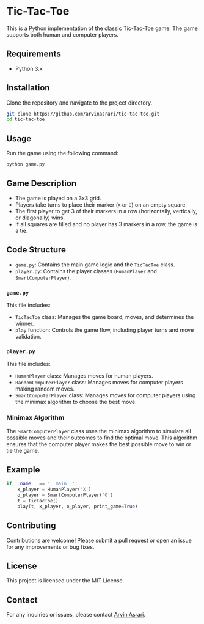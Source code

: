 
# Tic-Tac-Toe

This is a Python implementation of the classic Tic-Tac-Toe game. The game supports both human and computer players.

## Requirements

- Python 3.x

## Installation

Clone the repository and navigate to the project directory.

```bash
git clone https://github.com/arvinasrari/tic-tac-toe.git
cd tic-tac-toe
```

## Usage

Run the game using the following command:

```bash
python game.py
```

## Game Description

- The game is played on a 3x3 grid.
- Players take turns to place their marker (`X` or `O`) on an empty square.
- The first player to get 3 of their markers in a row (horizontally, vertically, or diagonally) wins.
- If all squares are filled and no player has 3 markers in a row, the game is a tie.

## Code Structure

- `game.py`: Contains the main game logic and the `TicTacToe` class.
- `player.py`: Contains the player classes (`HumanPlayer` and `SmartComputerPlayer`).

### `game.py`

This file includes:
- `TicTacToe` class: Manages the game board, moves, and determines the winner.
- `play` function: Controls the game flow, including player turns and move validation.

### `player.py`

This file includes:
- `HumanPlayer` class: Manages moves for human players.
- `RandomComputerPlayer` class: Manages moves for computer players making random moves.
- `SmartComputerPlayer` class: Manages moves for computer players using the minimax algorithm to choose the best move.

### Minimax Algorithm

The `SmartComputerPlayer` class uses the minimax algorithm to simulate all possible moves and their outcomes to find the optimal move. This algorithm ensures that the computer player makes the best possible move to win or tie the game.

## Example

```python
if __name__ == '__main__':
    x_player = HumanPlayer('X')
    o_player = SmartComputerPlayer('O')
    t = TicTacToe()
    play(t, x_player, o_player, print_game=True)
```

## Contributing

Contributions are welcome! Please submit a pull request or open an issue for any improvements or bug fixes.

## License

This project is licensed under the MIT License.

## Contact

For any inquiries or issues, please contact [Arvin Asrari](https://github.com/arvinasrari).
